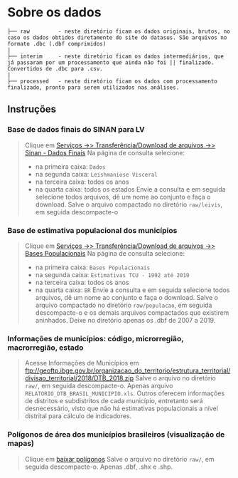 
# Sobre os dados


    ├── raw         - neste diretório ficam os dados originais, brutos, no caso os dados obtidos diretamente do site do datasus. São arquivos no formato .dbc (.dbf comprimidos)
    |
    ├── interim     - neste diretório ficam os dados intermediários, que já passaram por um processamento que ainda não foi || finalizado. Convertidos de .dbc para .csv.
    |
    ├── processed   - neste diretório ficam os dados com processamento finalizado, pronto para serem utilizados nas análises.

## Instruções

### Base de dados finais do SINAN para LV
> Clique em [Serviços ->> Transferência/Download de arquivos ->> Sinan - Dados Finais](http://www2.datasus.gov.br/DATASUS/index.php?area=0901&item=1&acao=41) 
> Na página de consulta selecione:
> - na primeira caixa: `Dados`
> - na segunda caixa: `Leishmaniose Visceral`
> - na terceira caixa: todos os anos
> - na quarta caixa: todos os estados
> Envie a consulta e em seguida selecione todos arquivos, dê um nome ao conjunto e faça o download.
> Salve o arquivo compactado no diretório `raw/leivis`, em seguida descompacte-o

### Base de estimativa populacional dos municípios
> Clique em [Serviços ->> Transferência/Download de arquivos ->> Bases Populacionais](http://www2.datasus.gov.br/DATASUS/index.php?area=0901&item=1&acao=35&pad=31655) 
> Na página de consulta selecione:
> - na primeira caixa: `Bases Populacionais`
> - na segunda caixa: `Estimativas TCU - 1992 até 2019`
> - na terceira caixa: todos os anos
> - na quarta caixa: `BR`
> Envie a consulta e em seguida selecione todos arquivos, dê um nome ao conjunto e faça o download.
> Salve o arquivo compactado no diretório `raw/populacao`, em seguida descompacte-o e os demais arquivos compactados que existirem aninhados. Deixe no diretório apenas os .dbf de 2007 a 2019.

### Informações de municípios: código, microrregião, macrorregião, estado
> Acesse Informações de Municípios em ftp://geoftp.ibge.gov.br/organizacao_do_territorio/estrutura_territorial/divisao_territorial/2018/DTB_2018.zip 
> Salve o arquivo no diretório `raw/`, em seguida descompacte-o. Apenas arquivo `RELATORIO_DTB_BRASIL_MUNICIPIO.xls`. Outros oferecem informações de distritos e subdistritos de cada município, entretanto será desnecessário, visto que não há estimativas populacionais a nível distrital para cálculo de indicadores.


### Polígonos de área dos municípios brasileiros (visualização de mapas)
> Clique em [baixar polígonos](https://geoftp.ibge.gov.br/organizacao_do_territorio/malhas_territoriais/malhas_municipais/municipio_2020/Brasil/BR/BR_Municipios_2020.zip)
> Salve o arquivo no diretório `raw/`, em seguida descompacte-o. Apenas .dbf, .shx e .shp.
